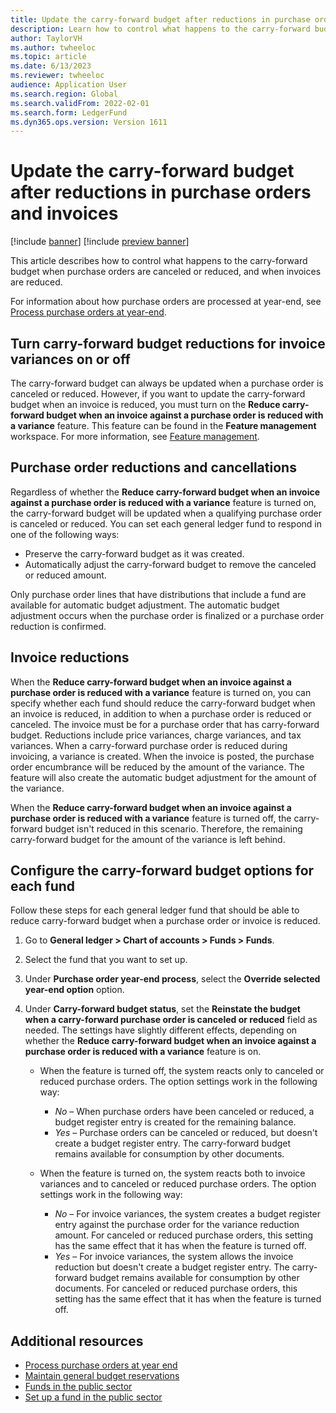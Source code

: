 ```yaml
---
title: Update the carry-forward budget after reductions in purchase orders and invoices
description: Learn how to control what happens to the carry-forward budget when purchase orders are canceled or reduced, and when invoices are reduced.
author: TaylorVH
ms.author: twheeloc
ms.topic: article
ms.date: 6/13/2023
ms.reviewer: twheeloc
audience: Application User
ms.search.region: Global
ms.search.validFrom: 2022-02-01
ms.search.form: LedgerFund
ms.dyn365.ops.version: Version 1611
---
```


# Update the carry-forward budget after reductions in purchase orders and invoices

[!include [banner](../includes/banner.md)]
[!include [preview banner](../includes/preview-banner.md)]

This article describes how to control what happens to the carry-forward budget when purchase orders are canceled or reduced, and when invoices are reduced.

For information about how purchase orders are processed at year-end, see [Process purchase orders at year-end](/dynamicsax-2012/appuser-itpro/process-purchase-orders-at-year-end).

## Turn carry-forward budget reductions for invoice variances on or off

The carry-forward budget can always be updated when a purchase order is canceled or reduced. However, if you want to update the carry-forward budget when an invoice is reduced, you must turn on the **Reduce carry-forward budget when an invoice against a purchase order is reduced with a variance** feature. This feature can be found in the **Feature management** workspace. For more information, see [Feature management](../../fin-ops-core/fin-ops/get-started/feature-management/feature-management-overview.md).

## Purchase order reductions and cancellations

Regardless of whether the **Reduce carry-forward budget when an invoice against a purchase order is reduced with a variance** feature is turned on, the carry-forward budget will be updated when a qualifying purchase order is canceled or reduced. You can set each general ledger fund to respond in one of the following ways:

- Preserve the carry-forward budget as it was created.
- Automatically adjust the carry-forward budget to remove the canceled or reduced amount.

Only purchase order lines that have distributions that include a fund are available for automatic budget adjustment. The automatic budget adjustment occurs when the purchase order is finalized or a purchase order reduction is confirmed.

## Invoice reductions

When the **Reduce carry-forward budget when an invoice against a purchase order is reduced with a variance** feature is turned on, you can specify whether each fund should reduce the carry-forward budget when an invoice is reduced, in addition to when a purchase order is reduced or canceled. The invoice must be for a purchase order that has carry-forward budget. Reductions include price variances, charge variances, and tax variances. When a carry-forward purchase order is reduced during invoicing, a variance is created. When the invoice is posted, the purchase order encumbrance will be reduced by the amount of the variance. The feature will also create the automatic budget adjustment for the amount of the variance.

When the **Reduce carry-forward budget when an invoice against a purchase order is reduced with a variance** feature is turned off, the carry-forward budget isn't reduced in this scenario. Therefore, the remaining carry-forward budget for the amount of the variance is left behind.

## Configure the carry-forward budget options for each fund

Follow these steps for each general ledger fund that should be able to reduce carry-forward budget when a purchase order or invoice is reduced.

1. Go to **General ledger \> Chart of accounts \> Funds \> Funds**.
1. Select the fund that you want to set up.
1. Under **Purchase order year-end process**, select the **Override selected year-end option** option.
1. Under **Carry-forward budget status**, set the **Reinstate the budget when a carry-forward purchase order is canceled or reduced** field as needed. The settings have slightly different effects, depending on whether the **Reduce carry-forward budget when an invoice against a purchase order is reduced with a variance** feature is on.

    - When the feature is turned off, the system reacts only to canceled or reduced purchase orders. The option settings work in the following way:

        - *No* – When purchase orders have been canceled or reduced, a budget register entry is created for the remaining balance. 
        - *Yes* – Purchase orders can be canceled or reduced, but doesn't create a budget register entry. The carry-forward budget remains available for consumption by other documents.

    - When the feature is turned on, the system reacts both to invoice variances and to canceled or reduced purchase orders. The option settings work in the following way:

        - *No* – For invoice variances, the system creates a budget register entry against the purchase order for the variance reduction amount. For canceled or reduced purchase orders, this setting has the same effect that it has when the feature is turned off.
        - *Yes* – For invoice variances, the system allows the invoice reduction but doesn't create a budget register entry. The carry-forward budget remains available for consumption by other documents. For canceled or reduced purchase orders, this setting has the same effect that it has when the feature is turned off.

## Additional resources

- [Process purchase orders at year end](/dynamicsax-2012/appuser-itpro/process-purchase-orders-at-year-end)
- [Maintain general budget reservations](general-budget-reservation-tasks.md)
- [Funds in the public sector](funds-public-sector.md)
- [Set up a fund in the public sector](tasks/set-up-fund-public-sector.md)
